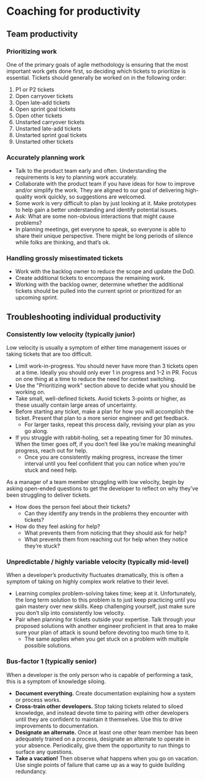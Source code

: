 # Coaching for productivity

## Team productivity

### Prioritizing work

One of the primary goals of agile methodology is ensuring that the most important work gets done first, so deciding which tickets to prioritize is essential. Tickets should generally be worked on in the following order:

1. P1 or P2 tickets
2. Open carryover tickets
3. Open late-add tickets
4. Open sprint goal tickets
5. Open other tickets
6. Unstarted carryover tickets
7. Unstarted late-add tickets
8. Unstarted sprint goal tickets
9. Unstarted other tickets

### Accurately planning work

- Talk to the product team early and often. Understanding the requirements is key to planning work accurately.
- Collaborate with the product team if you have ideas for how to improve and/or simplify the work. They are aligned to our goal of delivering high-quality work quickly, so suggestions are welcomed.
- Some work is very difficult to plan by just looking at it. Make prototypes to help gain a better understanding and identify potential issues.
- Ask: What are some non-obvious interactions that might cause problems?
- In planning meetings, get everyone to speak, so everyone is able to share their unique perspective. There might be long periods of silence while folks are thinking, and that’s ok.

### Handling grossly misestimated tickets

- Work with the backlog owner to reduce the scope and update the DoD.
- Create additional tickets to encompass the remaining work.
- Working with the backlog owner, determine whether the additional tickets should be pulled into the current sprint or prioritized for an upcoming sprint.

## Troubleshooting individual productivity

### Consistently low velocity (typically junior)

Low velocity is usually a symptom of either time management issues or taking tickets that are too difficult.

- Limit work-in-progress. You should never have more than 3 tickets open at a time. Ideally you should only ever 1 in progress and 1-2 in PR. Focus on one thing at a time to reduce the need for context switching.
- Use the "Prioritizing work" section above to decide what you should be working on.
- Take small, well-defined tickets. Avoid tickets 3-points or higher, as these usually contain large areas of uncertainty.
- Before starting any ticket, make a plan for how you will accomplish the ticket. Present that plan to a more senior engineer and get feedback.
  - For larger tasks, repeat this process daily, revising your plan as you go along.
- If you struggle with rabbit-holing, set a repeating timer for 30 minutes. When the timer goes off, if you don’t feel like you’re making meaningful progress, reach out for help.
  - Once you are consistently making progress, increase the timer interval until you feel confident that you can notice when you’re stuck and need help.

As a manager of a team member struggling with low velocity, begin by asking open-ended questions to get the developer to reflect on why they’ve been struggling to deliver tickets.

- How does the person feel about their tickets?
  - Can they identify any trends in the problems they encounter with tickets?
- How do they feel asking for help?
  - What prevents them from noticing that they should ask for help?
  - What prevents them from reaching out for help when they notice they’re stuck?

### Unpredictable / highly variable velocity (typically mid-level)

When a developer’s productivity fluctuates dramatically, this is often a symptom of taking on highly complex work relative to their level.

- Learning complex problem-solving takes time; keep at it. Unfortunately, the long term solution to this problem is to just keep practicing until you gain mastery over new skills. Keep challenging yourself, just make sure you don’t slip into consistently low velocity.
- Pair when planning for tickets outside your expertise. Talk through your proposed solutions with another engineer proficient in that area to make sure your plan of attack is sound before devoting too much time to it.
  - The same applies when you get stuck on a problem with multiple possible solutions.

### Bus-factor 1 (typically senior)

When a developer is the only person who is capable of performing a task, this is a symptom of knowledge siloing.

- **Document everything.** Create documentation explaining how a system or process works.
- **Cross-train other developers.** Stop taking tickets related to siloed knowledge, and instead devote time to pairing with other developers until they are confident to maintain it themselves. Use this to drive improvements to documentation.
- **Designate an alternate.** Once at least one other team member has been adequately trained on a process, designate an alternate to operate in your absence. Periodically, give them the opportunity to run things to surface any questions.
- **Take a vacation!** Then observe what happens when you go on vacation. Use single points of failure that came up as a way to guide building redundancy.
